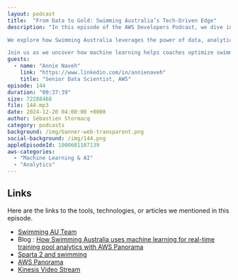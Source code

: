 ```yaml
---
layout: podcast
title:  "From Data to Gold: Swimming Australia’s Tech-Driven Edge"
description: "In this episode of the AWS Developers Podcast, we dive into the world of aquatic analytics! 

We explore how Swimming Australia leverages the power of data, analytics, and computer vision with AWS Panorama to deliver real-time training pool insights.

Join us as we uncover how machine learning helps coaches optimize swimmer performance and streamline pool operations, all powered by the cloud."
guests:
  - name: "Annie Naveh"
    link: "https://www.linkedin.com/in/annienaveh"
    title: "Senior Data Scientist, AWS"
episode: 144
duration: "00:37:39" 
size: 72288468
file: 144.mp3	
date: 2024-12-20 04:00:00 +0000
author: Sébastien Stormacq
category: podcasts
background: /img/banner-web-transparent.png
social-background: /img/144.png
appleEpisodeId: 1000681107139
aws-categories:
  - "Machine Learning & AI"
  - "Analytics"
---
```


## Links

Here are the links to the tools, technologies, or articles we mentioned in this episode.

- [Swimming AU Team](https://www.swimming.org.au/)
- Blog : [How Swimming Australia uses machine learning for real-time training pool analytics with AWS Panorama](https://aws.amazon.com/blogs/media/how-swimming-australia-uses-machine-learning-for-real-time-training-pool-analytics-with-aws-panorama/)
- [Sparta 2 and swimming](https://www.welltold.com.au/journalism/big-data-helping-aussies-to-olympic-fast-lane)
- [AWS Panorama](https://docs.aws.amazon.com/panorama/latest/dev/panorama-welcome.html)
- [Kinesis Video Stream](https://aws.amazon.com/kinesis/video-streams)

